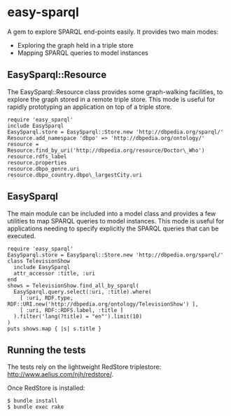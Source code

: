 easy-sparql
===========

A gem to explore SPARQL end-points easily. It provides two main modes:

* Exploring the graph held in a triple store
* Mapping SPARQL queries to model instances

EasySparql::Resource
--------------------

The EasySparql::Resource class provides some graph-walking facilities,
to explore the graph stored in a remote triple store. This mode is useful
for rapidly prototyping an application on top of a triple store.

    require 'easy_sparql'
    include EasySparql
    EasySparql.store = EasySparql::Store.new 'http://dbpedia.org/sparql/'
    Resource.add_namespace 'dbpo' => 'http://dbpedia.org/ontology/'
    resource = Resource.find_by_uri('http://dbpedia.org/resource/Doctor\_Who')
    resource.rdfs_label
    resource.properties
    resource.dbpo_genre.uri
    resource.dbpo_country.dbpo\_largestCity.uri


EasySparql
----------

The main module can be included into a model class and provides a few
utilities to map SPARQL queries to model instances. This mode is useful
for applications needing to specify explicitly the SPARQL queries
that can be executed.


    require 'easy_sparql'
    EasySparql.store = EasySparql::Store.new 'http://dbpedia.org/sparql/'
    class TelevisionShow
      include EasySparql
      attr_accessor :title, :uri
    end
    shows = TelevisionShow.find_all_by_sparql(
      EasySparql.query.select(:uri, :title).where(
        [ :uri, RDF.type, RDF::URI.new('http://dbpedia.org/ontology/TelevisionShow') ], 
        [ :uri, RDF::RDFS.label, :title ] 
      ).filter('lang(?title) = "en"').limit(10)
    )
    puts shows.map { |s| s.title }


Running the tests
-----------------

The tests rely on the lightweight RedStore triplestore: http://www.aelius.com/njh/redstore/.

Once RedStore is installed:

    $ bundle install
    $ bundle exec rake
